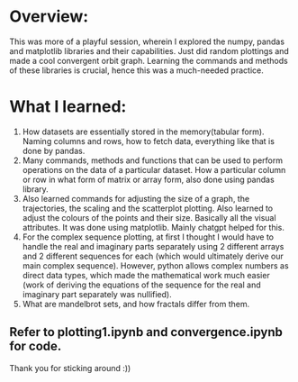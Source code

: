# Overview:
This was more of a playful session, wherein I explored the numpy, pandas and matplotlib libraries and their capabilities. Just did random plottings and made a cool convergent orbit graph. Learning the commands and methods of these libraries is crucial, hence this was a much-needed practice.

# What I learned:
1. How datasets are essentially stored in the memory(tabular form). Naming columns and rows, how to fetch data, everything like that is done by pandas.
2. Many commands, methods and functions that can be used to perform operations on the data of a particular dataset. How a particular column or row in what form of matrix or array form, also done using pandas library.
3. Also learned commands for adjusting the size of a graph, the trajectories, the scaling and the scatterplot plotting. Also learned to adjust the colours of the points and their size. Basically all the visual attributes. It was done using matplotlib. Mainly chatgpt helped for this. 
4. For the complex sequence plotting, at first I thought I would have to handle the real and imaginary parts separately using 2 different arrays and 2 different sequences for each (which would ultimately derive our main complex sequence). However, python allows complex numbers as direct data types, which made the mathematical work much easier (work of deriving the equations of the sequence for the real and imaginary part separately was nullified).
5. What are mandelbrot sets, and how fractals differ from them.

## Refer to plotting1.ipynb and convergence.ipynb for code.

Thank you for sticking around :))
